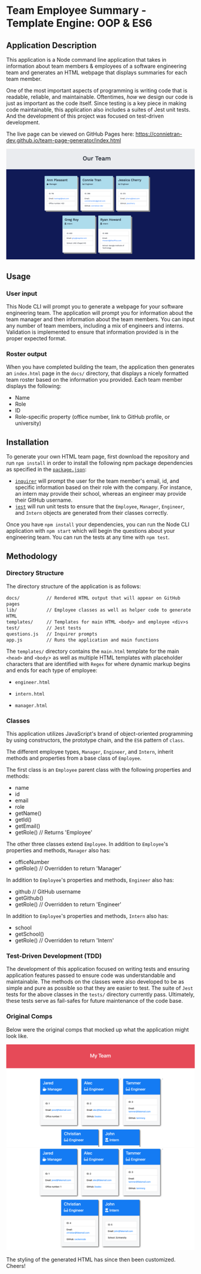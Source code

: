 # Team Employee Summary - Template Engine: OOP & ES6

## Application Description

This application is a Node command line application that takes in information about team members & employees of a software engineering team and generates an HTML webpage that displays summaries for each team member. 

One of the most important aspects of programming is writing code that is readable, reliable, and maintainable. Oftentimes, *how* we design our code is just as important as the code itself. Since testing is a key piece in making code maintainable, this application also includes a suites of Jest unit tests. And the development of this project was focused on test-driven development.

The live page can be viewed on GitHub Pages here: https://connietran-dev.github.io/team-page-generator/index.html

![Generated team webpage](images/teampage-generator.png)


## Usage

### User input

This Node CLI will prompt you to generate a webpage for your software engineering team. The application will prompt you for information about the team manager and then information about the team members. You can input any number of team members, including a mix of engineers and interns. Validation is implemented to ensure that information provided is in the proper expected format.

### Roster output

When you have completed building the team, the application then generates an `index.html` page in the `docs/` directory, that displays a nicely formatted team roster based on the information you provided. Each team member displays the following:

  * Name
  * Role
  * ID
  * Role-specific property (office number, link to GitHub profile, or university)
  

## Installation

To generate your own HTML team page, first download the repository and run `npm install` in order to install the following npm package dependencies as specified in the [`package.json`](https://github.com/connietran-dev/team-page-generator/blob/master/package.json):

* [`inquirer`](https://www.npmjs.com/package/inquirer) will prompt the user for the team member's email, id, and specific information based on their role with the company. For instance, an intern may provide their school, whereas an engineer may provide their GitHub username.
* [`jest`](https://jestjs.io/) will run unit tests to ensure that the `Employee`, `Manager`, `Engineer`, and `Intern` objects are generated from their classes correctly.

Once you have `npm install` your dependencies, you can run the Node CLI application with `npm start` which will begin the questions about your engineering team. You can run the tests at any time with `npm test`.


## Methodology

### Directory Structure

The directory structure of the application is as follows:

```
docs/          // Rendered HTML output that will appear on GitHub pages
lib/           // Employee classes as well as helper code to generate HTML
templates/     // Templates for main HTML <body> and employee <div>s
test/          // Jest tests
questions.js   // Inquirer prompts
app.js         // Runs the application and main functions
```

The `templates/` directory contains the `main.html` template for the main `<head>` and `<body`> as well as multiple HTML templates with placeholder characters that are identified with `Regex` for where dynamic markup begins and ends for each type of employee: 

  * `engineer.html`
  
  * `intern.html`
  
  * `manager.html`


### Classes

This application utilizes JavaScript's brand of object-oriented programming by using constructors, the prototype chain, and the `ES6` pattern of `class`. 

The different employee types, `Manager`, `Engineer`, and `Intern`, inherit methods and properties from a base class of `Employee`.

The first class is an `Employee` parent class with the following properties and methods:

  * name
  * id
  * email
  * role
  * getName()
  * getId()
  * getEmail()
  * getRole() // Returns 'Employee'

The other three classes extend `Employee`. In addition to `Employee`'s properties and methods, `Manager` also has:

  * officeNumber
  * getRole() // Overridden to return 'Manager'

In addition to `Employee`'s properties and methods, `Engineer` also has:

  * github  // GitHub username
  * getGithub()
  * getRole() // Overridden to return 'Engineer'

In addition to `Employee`'s properties and methods, `Intern` also has:

  * school 
  * getSchool()
  * getRole() // Overridden to return 'Intern'

### Test-Driven Development (TDD)

The development of this application focused on writing tests and ensuring application features passed to ensure code was understandable and maintainable. The methods on the classes were also developed to be as simple and pure as possible so that they are easier to test. The suite of `Jest` tests for the above classes in the `tests/` directory currently pass. Ultimately, these tests serve as fail-safes for future maintenance of the code base.

### Original Comps

Below were the original comps that mocked up what the application might look like.

![Employee Summary 1](images/OOP-demo-1.png)
![Employee Summary 2](images/OOP-demo-2.png)

The styling of the generated HTML has since then been customized. Cheers!